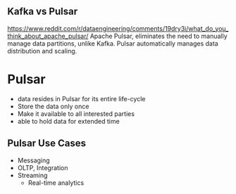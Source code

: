## Kafka vs Pulsar
https://www.reddit.com/r/dataengineering/comments/19dry3i/what_do_you_think_about_apache_pulsar/
Apache Pulsar, eliminates the need to manually manage data partitions, unlike Kafka. Pulsar automatically manages data distribution and scaling.


# Pulsar
- data resides in Pulsar for its entire life-cycle
- Store the data only once
- Make it available to all interested parties
- able to hold data for extended time
## Pulsar Use Cases
- Messaging
- OLTP, Integration
- Streaming
	- Real-time analytics
